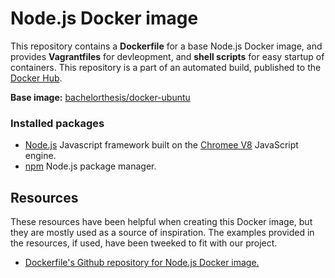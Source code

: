 # Node.js Docker image

This repository contains a **Dockerfile** for a base Node.js Docker image, and provides **Vagrantfiles** for devleopment, and **shell scripts** for easy startup of containers. This repository is a part of an automated build, published to the [Docker Hub][docker_hub_repository].

**Base image:** [bachelorthesis/docker-ubuntu][docker_hub_base_image]

[docker_hub_repository]: https://registry.hub.docker.com/u/bachelorthesis/docker-nodejs/
[docker_hub_base_image]: https://registry.hub.docker.com/u/bachelorthesis/docker-ubuntu/

### Installed packages

* [Node.js][nodejs] Javascript framework built on the [Chromee V8][chrome_v8] JavaScript engine.
* [npm][npm] Node.js package manager.

[nodejs]: https://nodejs.org/
[chrome_v8]: https://developers.google.com/v8/
[npm]: https://www.npmjs.com/

## Resources

These resources have been helpful when creating this Docker image, but they are mostly used as a source of inspiration. The examples provided in the resources, if used, have been tweeked to fit with our project.

* [Dockerfile's Github repository for Node.js Docker image.][github_repository_dockerfile_nodejs]

[github_repository_dockerfile_nodejs]: https://github.com/dockerfile/nodejs